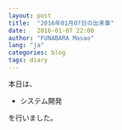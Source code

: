 ```yaml
---
layout: post
title:  "2016年01月07日の出来事"
date:   2016-01-07 22:00
author: "FUNABARA Masao"
lang: "ja"
categories: blog
tags: diary
---
```


本日は、

* システム開発

を行いました。
